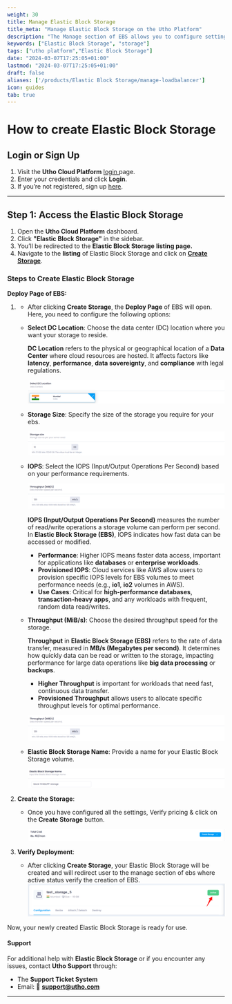 ```yaml
---
weight: 30
title: Manage Elastic Block Storage
title_meta: "Manage Elastic Block Storage on the Utho Platform"
description: "The Manage section of EBS allows you to configure settings, resize volumes, attach or detach them from instances, and destroy volumes when no longer needed."
keywords: ["Elastic Block Storage", "storage"]
tags: ["utho platform","Elastic Block Storage"]
date: "2024-03-07T17:25:05+01:00"
lastmod: "2024-03-07T17:25:05+01:00"
draft: false 
aliases: ['/products/Elastic Block Storage/manage-loadbalancer']
icon: guides
tab: true
---
```

# **How to create Elastic Block Storage**

## **Login or Sign Up**

1. Visit the **Utho Cloud Platform** [login ](https://console.utho.com/login)page.
2. Enter your credentials and click  **Login**.
3. If you’re not registered, sign up [here](https://console.utho.com/signup).

---

## **Step 1: Access the Elastic Block Storage**

1. Open the **Utho Cloud Platform** dashboard.
2. Click **"Elastic Block Storage"** in the sidebar.
3. You’ll be redirected to the **Elastic Block Storage** **listing page.**
4. Navigate to the **listing** of Elastic Block Storage and click on **[Create Storage](https://console.utho.com/ebs/deployhttps://console.utho.com/ebs/deploy)**.

### Steps to Create Elastic Block Storage

**Deploy Page of EBS:**

1. - After clicking **Create Storage**, the **Deploy Page** of EBS will open. Here, you need to configure the following options:
   - **Select DC Location**: Choose the data center (DC) location where you want your storage to reside.

     **DC Location** refers to the physical or geographical location of a **Data Center** where cloud resources are hosted. It affects factors like **latency**, **performance**, **data sovereignty**, and **compliance** with legal regulations.

     ![1743596780105](image/index/1743596780105.png)
   - **Storage Size**: Specify the size of the storage you require for your ebs.

     ![1743596815256](image/index/1743596815256.png)
   - **IOPS**: Select the IOPS (Input/Output Operations Per Second) based on your performance requirements.

     ![1743596867677](image/index/1743596867677.png)

     **IOPS (Input/Output Operations Per Second)** measures the number of read/write operations a storage volume can perform per second. In **Elastic Block Storage (EBS)**, IOPS indicates how fast data can be accessed or modified.

     - **Performance**: Higher IOPS means faster data access, important for applications like **databases** or **enterprise workloads**.
     - **Provisioned IOPS**: Cloud services like AWS allow users to provision specific IOPS levels for EBS volumes to meet performance needs (e.g., **io1**, **io2** volumes in AWS).
     - **Use Cases**: Critical for **high-performance databases**, **transaction-heavy apps**, and any workloads with frequent, random data read/writes.
   - **Throughput (MiB/s)**: Choose the desired throughput speed for the storage.

     **Throughput** in **Elastic Block Storage (EBS)** refers to the rate of data transfer, measured in **MB/s (Megabytes per second)**. It determines how quickly data can be read or written to the storage, impacting performance for large data operations like **big data processing** or **backups**.

     - **Higher Throughput** is important for workloads that need fast, continuous data transfer.
     - **Provisioned Throughput** allows users to allocate specific throughput levels for optimal performance.

     ![1743596867677](image/index/1743596867677.png)
   - **Elastic Block Storage Name**: Provide a name for your Elastic Block Storage volume.

     ![1743596923494](image/index/1743596923494.png)
2. **Create the Storage**:

   - Once you have configured all the settings, Verify pricing & click on the **Create Storage** button.

     ![1743596946677](image/index/1743596946677.png)
3. **Verify Deployment**:

   - After clicking **Create Storage**, your Elastic Block Storage will be created and will redirect user to the manage section of ebs where active  status verify the creation of EBS.![1743596971542](image/index/1743596971542.png)

Now, your newly created Elastic Block Storage is ready for use.

#### **Support**

For additional help with **Elastic Block Storage** or if you encounter any issues, contact **Utho Support** through:

- The **Support Ticket System**
- Email: 📩 **[support@utho.com](support@utho.com)**

---
